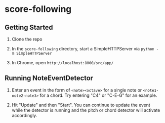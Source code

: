 # score-following

## Getting Started

1) Clone the repo

2) In the `score-following` directory, start a SimpleHTTPServer via `python -m SimpleHTTPServer`

3) In Chrome, open `http://localhost:8000/src/app/`

## Running NoteEventDetector

1) Enter an event in the form of `<note><octave>` for a single note or `<note1-note2-note3>` for a chord. Try entering "C4" or "C-E-G" for an example.

2) Hit "Update" and then "Start". You can continue to update the event while the detector is running and the pitch or chord detector will activate accordingly.
 
